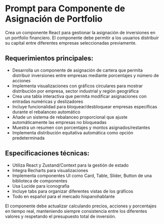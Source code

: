 # Prompt para Componente de Asignación de Portfolio

Crea un componente React para gestionar la asignación de inversiones en un portfolio financiero. El componente debe permitir a los usuarios distribuir su capital entre diferentes empresas seleccionadas previamente.

## Requerimientos principales:

- Desarrolla un componente de asignación de cartera que permita distribuir inversiones entre empresas mediante porcentajes y número de acciones
- Implementa visualizaciones con gráficos circulares para mostrar distribución por empresa, sector industrial y región geográfica
- Crea una tabla interactiva que permita modificar asignaciones con entradas numéricas y deslizadores
- Incluye funcionalidad para bloquear/desbloquear empresas específicas durante el rebalanceo automático
- Añade un sistema de rebalanceo proporcional que ajuste automáticamente las empresas no bloqueadas
- Muestra un resumen con porcentajes y montos asignados/restantes
- Implementa distribución equitativa automática como opción predeterminada

## Especificaciones técnicas:

- Utiliza React y Zustand/Context para la gestión de estado
- Integra Recharts para visualizaciones
- Implementa componentes UI como Card, Table, Slider, Button de una biblioteca de componentes
- Usa Lucide para iconografía
- Incluye tabs para organizar diferentes vistas de los gráficos
- Todo en español para el mercado hispanohablante

El componente debe actualizar calculando precios, acciones y porcentajes en tiempo real, manteniendo siempre consistencia entre los diferentes valores y respetando el presupuesto total de inversión.